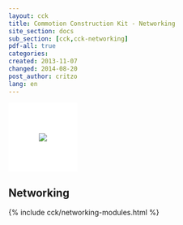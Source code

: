 ```yaml
---
layout: cck
title: Commotion Construction Kit - Networking
site_section: docs
sub_section: [cck,cck-networking]
pdf-all: true
categories: 
created: 2013-11-07
changed: 2014-08-20
post_author: critzo
lang: en
---
```

<p><img src="/files/CCK_WirelessBasics_Wave2.png" style="background-color:white; padding:60px;0px;60px;0px;"><p>
<section>
<h2>Networking</h2>
{% include cck/networking-modules.html %}
</section>
